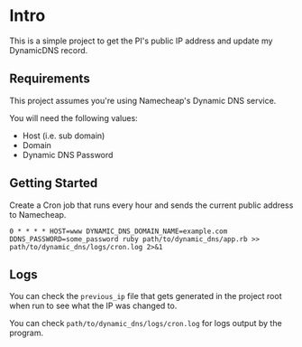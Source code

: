 # Intro

This is a simple project to get the PI's public IP address and update my DynamicDNS record. 

## Requirements

This project assumes you're using Namecheap's Dynamic DNS service.

You will need the following values:

- Host (i.e. sub domain)
- Domain
- Dynamic DNS Password

## Getting Started

Create a Cron job that runs every hour and sends the current public address to Namecheap.

```
0 * * * * HOST=www DYNAMIC_DNS_DOMAIN_NAME=example.com DDNS_PASSWORD=some_password ruby path/to/dynamic_dns/app.rb >> path/to/dynamic_dns/logs/cron.log 2>&1
```

## Logs

You can check the `previous_ip` file that gets generated in the project root when run to see what the IP was changed to.

You can check `path/to/dynamic_dns/logs/cron.log` for logs output by the program.

